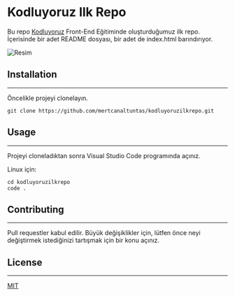 # Kodluyoruz Ilk Repo
 Bu repo [Kodluyoruz](https://kodluyoruz.org/) Front-End Eğitiminde oluşturduğumuz ilk repo. İçerisinde bir adet README dosyası, bir adet de index.html barındırıyor.

 ![Resim](https://r.resimlink.com/HS1P9-v.png)


## Installation
---


Öncelikle projeyi clonelayın. 

```
git clone https://github.com/mertcanaltuntas/kodluyoruzilkrepo.git
```

## Usage
---
Projeyi cloneladıktan sonra Visual Studio Code programında açınız.

Linux için:

```
cd kodluyoruzilkrepo
code .
```
## Contributing
---

Pull requestler kabul edilir. Büyük değişiklikler için, lütfen önce neyi değiştirmek istediğinizi tartışmak için bir konu açınız.
## License
---
[MIT](https://choosealicense.com/licenses/mit/)